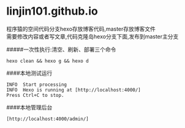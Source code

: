# linjin101.github.io  


程序猿的空间代码分支hexo存放博客代码,master存放博客文件  
需要修改内容或者写文章,代码克隆岛hexo分支下面,发布到master主分支  

#####一次性执行:清空、刷新、部署三个命令  

``hexo clean && hexo g && hexo d``

####本地测试运行  
``` hexo s  
INFO  Start processing  
INFO  Hexo is running at [http://localhost:4000/]  
Press Ctrl+C to stop.  
```

####本地管理后台  
```
[http://localhost:4000/admin/]
```
